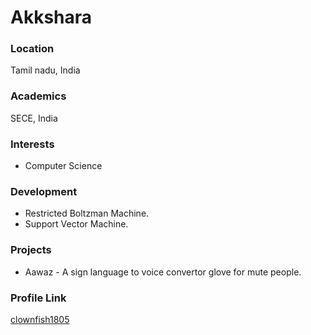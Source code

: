 # Akkshara

### Location

Tamil nadu, India

### Academics

SECE, India

### Interests

- Computer Science

### Development

- Restricted Boltzman Machine.
- Support Vector Machine.

### Projects

- Aawaz - A sign language to voice convertor glove for mute people.

### Profile Link

[clownfish1805](https://github.com/clownfish1805)

